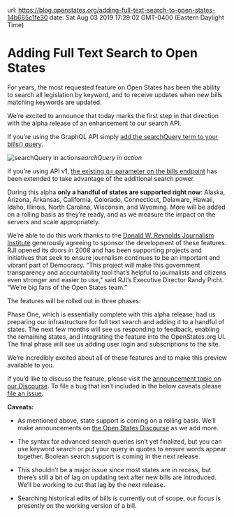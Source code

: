 url: https://blog.openstates.org/adding-full-text-search-to-open-states-14b665c1fe30
date: Sat Aug 03 2019 17:29:02 GMT-0400 (Eastern Daylight Time)


# Adding Full Text Search to Open States

For years, the most requested feature on Open States has been the ability to search all legislation by keyword, and to receive updates when new bills matching keywords are updated.

We’re excited to announce that today marks the first step in that direction with the alpha release of an enhancement to our search API.

If you’re using the GraphQL API simply [add the searchQuery term to your bills() query](https://docs.openstates.org/en/latest/api/v2/root-nodes.html#bills).

![searchQuery in action](https://cdn-images-1.medium.com/max/5916/1*1i26M-uUICKKHVm1yvLtDA.png)*searchQuery in action*

If you’re using API v1, [the existing q= parameter on the bills endpoint](https://docs.openstates.org/en/latest/api/bills.html#filter-parameters) has been extended to take advantage of the additional search power.

During this alpha **only a handful of states are supported right now**: Alaska, Arizona, Arkansas, California, Colorado, Connecticut, Delaware, Hawaii, Idaho, Illinois, North Carolina, Wisconsin, and Wyoming. More will be added on a rolling basis as they’re ready, and as we measure the impact on the servers and scale appropriately.

We’re able to do this work thanks to the [Donald W. Reynolds Journalism Institute](https://www.rjionline.org/) generously agreeing to sponsor the development of these features. RJI opened its doors in 2008 and has been supporting projects and initiatives that seek to ensure journalism continues to be an important and vibrant part of Democracy. “This project will make this government transparency and accountability tool that’s helpful to journalists and citizens even stronger and easier to use,” said RJI’s Executive Director Randy Picht. “We’re big fans of the Open States team.”

The features will be rolled out in three phases:

Phase One, which is essentially complete with this alpha release, had us preparing our infrastructure for full text search and adding it to a handful of states. The next few months will see us responding to feedback, enabling the remaining states, and integrating the feature into the OpenStates.org UI. The final phase will see us adding user login and subscriptions to the site.

We’re incredibly excited about all of these features and to make this preview available to you.

If you’d like to discuss the feature, please visit the [announcement topic on our Discourse](https://discourse.openstates.org/t/full-text-search-alpha/439). To file a bug that isn’t included in the below caveats please [file an issue](https://github.com/openstates/openstates.org/issues/new?assignees=&labels=API&template=graphql-issue.md&title=).

**Caveats:**

* As mentioned above, state support is coming on a rolling basis. We’ll make announcements on [the Open States Discourse](https://discourse.openstates.org) as we add more.

* The syntax for advanced search queries isn’t yet finalized, but you can use keyword search or put your query in quotes to ensure words appear together. Boolean search support is coming in the next release.

* This shouldn’t be a major issue since most states are in recess, but there’s still a bit of lag on updating text after new bills are introduced. We’ll be working to cut that lag by the next release.

* Searching historical edits of bills is currently out of scope, our focus is presently on the working version of a bill.
